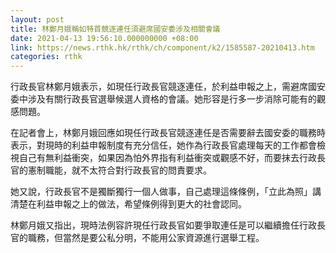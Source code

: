 ```yaml
---
layout: post
title: 林鄭月娥稱如特首競逐連任須避席國安委涉及相關會議
date: 2021-04-13 19:56:10.000000000 +08:00
link: https://news.rthk.hk/rthk/ch/component/k2/1585587-20210413.htm
categories: rthk
---
```


行政長官林鄭月娥表示，如現任行政長官競逐連任，於利益申報之上，需避席國安委中涉及有關行政長官選舉候選人資格的會議。她形容是行多一步消除可能有的觀感問題。

在記者會上，林鄭月娥回應如現任行政長官競逐連任是否需要辭去國安委的職務時表示，對現時的利益申報制度有充分信任，她作為行政長官處理每天的工作都會檢視自己有無利益衝突，如果因為怕外界指有利益衝突或觀感不好，而要抹去行政長官的憲制職能，就不太符合對行政長官的問責要求。

她又說，行政長官不是獨斷獨行一個人做事，自己處理這條條例，「立此為照」講清楚在利益申報之上的做法，希望條例得到更大的社會認同。

林鄭月娥又指出，現時法例容許現任行政長官如要爭取連任是可以繼續擔任行政長官的職務，但當然是要公私分明，不能用公家資源進行選舉工程。
